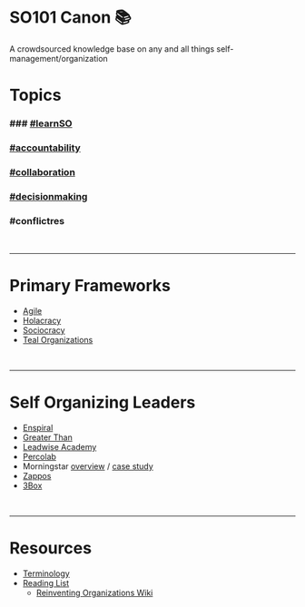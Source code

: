 # SO101 Canon :books:
A crowdsourced knowledge base on any and all things self-management/organization

# Topics
### ### [#learnSO](https://github.com/ConsenSys/so101_canon/wiki/%23learnSO)
### [#accountability](https://github.com/ConsenSys/so101_canon/wiki/%23accountability)
### [#collaboration](https://github.com/ConsenSys/so101_canon/wiki/%23collaboration)
### [#decisionmaking](https://github.com/ConsenSys/so101_canon/wiki/%23decisionmaking)
### #conflictres
<br>

***


# Primary Frameworks
* [Agile](http://agilemethodology.org/)
* [Holacracy](https://www.holacracy.org/)
* [Sociocracy](https://sociocracy30.org/)
* [Teal Organizations](http://www.reinventingorganizationswiki.com/Teal_Organizations) 
<br>

***


# Self Organizing Leaders
* [Enspiral](https://enspiral.com/)
* [Greater Than](https://www.greaterthan.works/)
* [Leadwise Academy](https://academy.leadwise.co)
* [Percolab](http://www.percolab.com/en/self-management-roles-and-process-design/)
* Morningstar [overview](https://www.managementexchange.com/story/colleague-letter-understanding-replacing-jobs-commitments) / [case study](https://hbr.org/2011/12/first-lets-fire-all-the-managers)
* [Zappos](https://www.zapposinsights.com/about/holacracy)
* [3Box](https://medium.com/3box/3box-culture-a-team-community-and-company-595004959b61)
<br>

***

# Resources
* [Terminology](https://github.com/ConsenSys/so101_canon/wiki/Self-Organization-Terminology)
* [Reading List](https://github.com/ConsenSys/so101_canon/wiki/SO-Reading-List)
  * [Reinventing Organizations Wiki](http://www.reinventingorganizationswiki.com)

